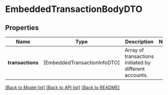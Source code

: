 # EmbeddedTransactionBodyDTO

## Properties
Name | Type | Description | Notes
------------ | ------------- | ------------- | -------------
**transactions** | [EmbeddedTransactionInfoDTO] | Array of transactions initiated by different accounts. | 

[[Back to Model list]](../README.md#documentation-for-models) [[Back to API list]](../README.md#documentation-for-api-endpoints) [[Back to README]](../README.md)


